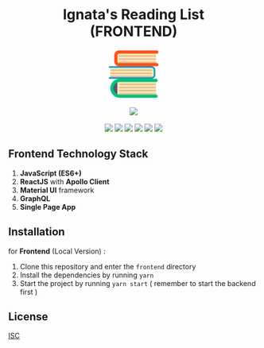 <h1 align="center">Ignata's Reading List<br>(FRONTEND)</h1>

<p align="center">
  <img src="../frontend/public/favicon.ico" width="100"/>
</p>

<p align="center">
    <img src="https://img.shields.io/badge/-Frontend-yellow?style=for-the-badge&logo=">
</p>

<p align="center">
  <img src="https://img.shields.io/badge/react-16.12.0-blue">
  <img src="https://img.shields.io/badge/react_apollo-3.1.3-brightgreen">
  <img src="https://img.shields.io/badge/react_dom-16.12.0-yellow">
  <img src="https://img.shields.io/badge/@material_ui/core-4.8.1-purple">
  <img src="https://img.shields.io/badge/apollo_boost-0.4.7-orange">
  <img src="https://img.shields.io/badge/graphql-14.5.8-red">
</p>

## Frontend Technology Stack

1. **JavaScript (ES6+)**
2. **ReactJS** with **Apollo Client**
3. **Material UI** framework
4. **GraphQL**
5. **Single Page App**

## Installation

for **Frontend** (Local Version) :

1. Clone this repository and enter the `frontend` directory
2. Install the dependencies by running `yarn`
3. Start the project by running `yarn start` ( remember to start the backend first )

## License

[ISC](https://en.wikipedia.org/wiki/ISC_license "ISC")
